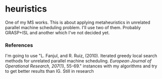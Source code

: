 heuristics
==========

One of my MS works. This is about applying metaheuristics in unrelated parallel machine scheduling problem.
I'll use two of them. Probably GRASP+ISL and another which I've not decided yet.

### References ###
I'm going to use "L. Fanjul, and R. Ruiz, (2010). Iterated greedy local search methods for unrelated parallel machine scheduling. *European Journal of Operational Research, 207*(1), 55-69." instances with my algorithms and try to get better results than IG. Still in research
